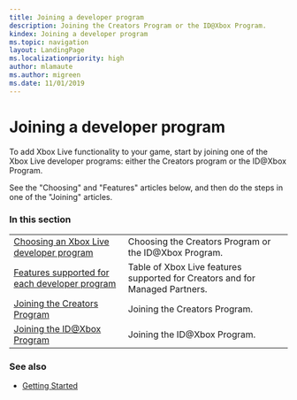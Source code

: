 ```yaml
---
title: Joining a developer program
description: Joining the Creators Program or the ID@Xbox Program.
kindex: Joining a developer program
ms.topic: navigation
layout: LandingPage
ms.localizationpriority: high
author: mlamaute
ms.author: migreen
ms.date: 11/01/2019
---
```


# Joining a developer program

To add Xbox Live functionality to your game, start by joining one of the Xbox Live developer programs: either the Creators program or the ID@Xbox Program.

See the "Choosing" and "Features" articles below, and then do the steps in one of the "Joining" articles.


### In this section

|     |     |
| --- | --- |
| [Choosing an Xbox Live developer program](live-dev-program-overview.md) | Choosing the Creators Program or the ID@Xbox Program. |
| [Features supported for each developer program](live-feature-comparison-table.md) | Table of Xbox Live features supported for Creators and for Managed Partners. |
| [Joining the Creators Program](live-join-creators-program.md) | Joining the Creators Program. |
| [Joining the ID@Xbox Program](live-join-id-program.md) | Joining the ID@Xbox Program. |


### See also

* [Getting Started](../live-getstarted-nav.md)
